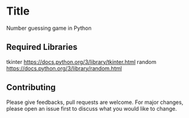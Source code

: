 # Title
Number guessing game in Python

## Required Libraries
tkinter https://docs.python.org/3/library/tkinter.html
random https://docs.python.org/3/library/random.html

## Contributing
Please give feedbacks, pull requests are welcome. For major changes, please open an issue first to discuss what you would like to change.
